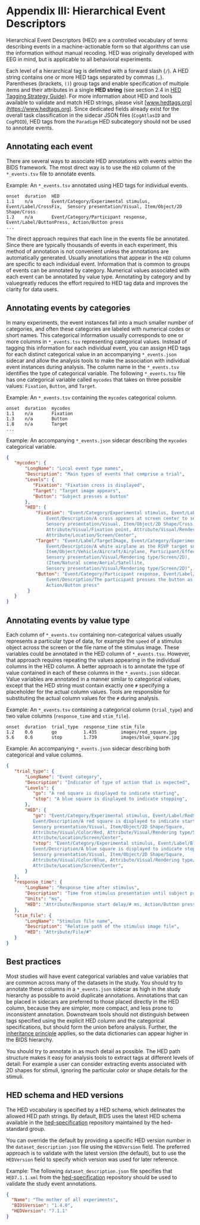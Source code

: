 # Appendix III: Hierarchical Event Descriptors

Hierarchical Event Descriptors (HED) are a controlled vocabulary of terms describing
events in a machine-actionable form so that algorithms can use the information without
manual recoding.
HED was originally developed with EEG in mind, but is applicable to
all behavioral experiments.

Each level of a hierarchical tag is delimited with a forward slash (`/`).
A HED string contains one or more HED tags separated by commas (`,`).
Parentheses (brackets, `()`) group tags and enable specification of multiple items
and their attributes in a single **HED string** (see section 2.4 in
[HED Tagging Strategy Guide](https://www.hedtags.org/hed-docs/HEDTaggingStrategyGuide.pdf)).
For more information about HED and tools available to validate and match HED
strings, please visit [www.hedtags.org](https://www.hedtags.org).
Since dedicated fields already exist for the overall task classification in the
sidecar JSON files (`CogAtlasID` and `CogPOID`), HED tags from the `Paradigm`
HED subcategory should not be used to annotate events.

## Annotating each event

There are several ways to associate HED annotations with events within the BIDS
framework.
The most direct way is to use the `HED` column of the `*_events.tsv`
file to annotate events.

Example: An `*_events.tsv` annotated using HED tags for individual events.

```Text
onset  duration  HED
1.1    n/a       Event/Category/Experimental stimulus, Event/Label/CrossFix,  Sensory presentation/Visual, Item/Object/2D Shape/Cross
1.3    n/a       Event/Category/Participant response, Event/Label/ButtonPress, Action/Button press
...
```

The direct approach requires that each line in the events file be annotated.
Since there are typically thousands of events in each experiment,
this method of annotation is not convenient unless the annotations are
automatically generated.
Usually annotations that appear in the `HED` column are specific to each individual event.
Information that is common to groups of events can be annotated by category.
Numerical values associated with each event can be annotated by value type.
Annotating by category and by valuegreatly reduces the effort required to HED tag
data and improves the clarity for data users.

## Annotating events by categories

In many experiments, the event instances fall into a much smaller number of
categories, and often these categories are labeled with numerical codes or short names.
This categorical information usually corresponds to one or more columns in `*_events.tsv`
representing categorical values.
Instead of tagging this information for each individual event,
you can assign HED tags for each distinct categorical value
in an accompanying `*_events.json` sidecar and allow the analysis tools to make
the association with individual event instances during analysis.
The column name in the `*_events.tsv` identifies the type of categorical variable.
The following `*_events.tsv` file has one categorical variable called `mycodes` that
takes on three possible values: `Fixation`, `Button`, and `Target`.

Example: An `*_events.tsv` containing the `mycodes` categorical column.

```Text
onset  duration  mycodes
1.1    n/a       Fixation
1.3    n/a       Button
1.8    n/a       Target
...

```

Example: An accompanying `*_events.json` sidecar describing the `mycodes` categorical variable.

```JSON
{
   "mycodes": {
       "LongName": "Local event type names",
       "Description": "Main types of events that comprise a trial",
       "Levels": {
          "Fixation": "Fixation cross is displayed",
          "Target": "Target image appears",
          "Button": "Subject presses a button"
       },
       "HED": {
           "Fixation": "Event/Category/Experimental stimulus, Event/Label/CrossFix,
               Event/Description/A cross appears at screen center to serve as a fixation point,
               Sensory presentation/Visual, Item/Object/2D Shape/Cross,
               Attribute/Visual/Fixation point, Attribute/Visual/Rendering type/Screen,
               Attribute/Location/Screen/Center",
           "Target": "Event/Label/TargetImage, Event/Category/Experimental stimulus,
               Event/Description/A white airplane as the RSVP target superimposed on a satellite image is displayed.,
               Item/Object/Vehicle/Aircraft/Airplane, Participant/Effect/Cognitive/Target,
               Sensory presentation/Visual/Rendering type/Screen/2D),
               (Item/Natural scene/Aerial/Satellite,
               Sensory presentation/Visual/Rendering type/Screen/2D)",
           "Button": "Event/Category/Participant response, Event/Label/PressButton,
               Event/Description/The participant presses the button as soon as the target is visible,
               Action/Button press"
        }
   }
}
```

## Annotating events by value type

Each column of `*_events.tsv` containing non-categorical values usually represents a
particular type of data, for example the `speed` of a stimulus object across the
screen or the file name of the stimulus image.
These variables could be annotated in the HED column of `*_events.tsv`.
However, that approach requires repeating the values appearing in the individual
columns in the HED column.
A better approach is to annotate the type of value contained in each of these
columns in the `*_events.json` sidecar.
Value variables are annotated in a manner similar to categorical values,
except that the HED string must contain exactly one `#` specifying a placeholder
for the actual column values.
Tools are responsible for substituting the actual column values for the `#` during analysis.

Example: An `*_events.tsv` containing a categorical column (`trial_type`) and two value
columns (`response_time` and `stim_file`).

```Text
onset  duration  trial_type  response_time stim_file
1.2    0.6       go          1.435         images/red_square.jpg
5.6    0.6       stop        1.739         images/blue_square.jpg
```

Example: An accompanying `*_events.json` sidecar describing both categorical and value columns.

```JSON
{
   "trial_type": {
       "LongName": "Event category",
       "Description": "Indicator of type of action that is expected",
       "Levels": {
          "go": "A red square is displayed to indicate starting",
          "stop": "A blue square is displayed to indicate stopping",
       },
       "HED": {
          "go": "Event/Category/Experimental stimulus, Event/Label/RedSquare,
          Event/Description/A red square is displayed to indicate starting,
          Sensory presentation/Visual, Item/Object/2D Shape/Square,
          Attribute/Visual/Color/Red, Attribute/Visual/Rendering type/Screen,
          Attribute/Location/Screen/Center",
          "stop": "Event/Category/Experimental stimulus, Event/Label/BlueSquare,
          Event/Description/A blue square is displayed to indicate stopping,
          Sensory presentation/Visual, Item/Object/2D Shape/Square,
          Attribute/Visual/Color/Blue, Attribute/Visual/Rendering type/Screen,
          Attribute/Location/Screen/Center",
       }
   },
   "response_time": {
       "LongName": "Response time after stimulus",
       "Description": "Time from stimulus presentation until subject presses button",
       "Units": "ms",
       "HED": "Attribute/Response start delay/# ms, Action/Button press"
   },
   "stim_file": {
       "LongName": "Stimulus file name",
       "Description": "Relative path of the stimulus image file",
       "HED": "Attribute/File/#"
   }
}
```

## Best practices

Most studies will have event categorical variables and value variables that
are common across many of the datasets in the study.
You should try to annotate these columns in a `*_events.json` sidecar
as high in the study hierarchy as possible to avoid duplicate annotations.
Annotations that can be placed in sidecars are preferred to those placed
directly in the HED column, because they are simpler, more compact, and
less prone to inconsistent annotation.
Downstream tools should not distinguish between tags specified using
the explicit HED column and the categorical specifications, but should
form the union before analysis.
Further, the [inheritance principle](../02-common-principles.md#the-inheritance-principle)
applies, so the data dictionaries can appear higher in the BIDS hierarchy.

You should try to annotate in as much detail as possible.
The HED path structure makes it easy for analysis tools to extract tags
at different levels of detail: For example a user can consider extracting
events associated with 2D shapes for stimuli, ignoring the particular
color or shape details for the stimuli.

## HED schema and HED versions

The HED vocabulary is specified by a HED schema,
which delineates the allowed HED path strings.
By default, BIDS uses the latest HED schema available in the
[hed-specification](https://github.com/hed-standard/hed-specification/tree/master/hedxml) repository
maintained by the hed-standard group.

You can override the default by providing a specific HED version number in the
`dataset_description.json` file using the `HEDVersion` field.
The preferred approach is to validate with the latest version (the default),
but to use the `HEDVersion` field to specify which version was used for later reference.

Example: The following `dataset_description.json` file specifies that
`HED7.1.1.xml` from the [hed-specification](https://github.com/hed-standard/hed-specification/tree/master/hedxml) repository
should be used to validate the study event annotations.

```JSON
{
  "Name": "The mother of all experiments",
  "BIDSVersion": "1.4.0",
  "HEDVersion": "7.1.1"
}
```
